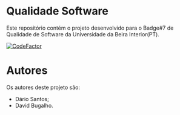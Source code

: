 # Qualidade Software

Este repositório contém o projeto desenvolvido para o Badge#7 de Qualidade de Software da Universidade da Beira Interior(PT).

[![CodeFactor](https://www.codefactor.io/repository/github/dario-santos/qualidadesoftware/badge?s=3efe699997446bebd9a79c7005df7eeacf77afad)](https://www.codefactor.io/repository/github/dario-santos/qualidadesoftware)

# Autores

Os autores deste projeto são:

 - Dário Santos;
 - David Bugalho.
